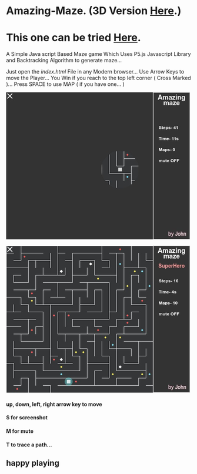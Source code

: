 # Amazing-Maze. (3D Version [Here](https://github.com/N7K5/maze3d "Maze 3d...").)
# This one can be tried [Here](https://n7k5.github.io/Amazing-Maze/ "Amazing-Maze").
A Simple Java script Based Maze game Which Uses P5.js Javascript Library and Backtracking Algorithm to generate maze...


Just open the *index.html* File in any Modern browser...
Use Arrow Keys to move the Player...
You Win if you reach to the top left corner ( Cross Marked )...
Press SPACE to use MAP ( if you have one... )

![Overview1](https://raw.githubusercontent.com/N7K5/Amazing-Maze/master/AmazingSS_89.jpg)

![Overview2](https://raw.githubusercontent.com/N7K5/Amazing-Maze/master/AmazingSS_87.jpg)

#### up, down, left, right arrow key to move
#### S for screenshot
#### M for mute
#### T to trace a path...

## happy playing
